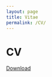```yaml
---
layout: page
title: Vitae
permalink: /CV/
---
```

# CV

<u>[Download](/assets/docs/CV_LUN_LI.pdf)</u>
